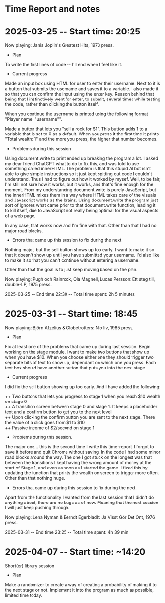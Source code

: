 # Time Report and notes

# 2025-03-25 -- Start time: 20:25
Now playing: Janis Joplin's Greatest Hits, 1973 press.

- Plan 
 
To write the first lines of code -- I'll end when I feel like it.

- Current progress

Made an input box using HTML for user to enter their username. Next to it is a button that submits the username and saves it to a variable. I also made it so that you can confirm the input using the enter key. Reason behind that being that I instinctively went for enter, to submit, several times while testing the code, rather than clicking the button itself.

When you continue the username is printed using the following format "Player name: "username"".

Made a button that lets you "sell a rock for $1". This button adds 1 to a variable that is set to 0 as a default. When you press it the first time it prints "Total wealth: 1" and the more you press, the higher that number becomes.

- Problems during this session

Using document.write to print ended up breaking the program a lot. I asked my dear friend ChatGPT what to do to fix this, and was told to use something called innerHTML. The problem is that this stupid AI bot isn't able to give simple instructions so it just kept spitting out code I couldn't understand. Thus I had to figure out how it worked by mysef. Well, to be fair, I'm still not sure how it works, but it works, and that's fine enough for the moment. From my understanding document.write is purely JavaScript, but the innerHTML mixes them in a way where HTML takes care of the visuals and Javascript works as the brains. Using document.write the program just sort of ignores what came prior to that document.write function, leading it to kill itself, due to JavaScript not really being optimal for the visual aspects of a web page.

In any case, that works now and I'm fine with that. Other than that I had no major road blocks.


- Errors that came up this session to fix during the next

Nothing major, but the sell button shows up too early. I want to make it so that it doesn't show up until you have submitted your username. I'd also like to make it so that you can't continue without entering a username.

Other than that the goal is to just keep moving based on the plan.

Now playing: Pugh och Rainrock, Ola Magnell, Lucas Persson: Ett steg till, double-LP, 1975 press.</br>

2025-03-25 -- End time 22:30 -- Total time spent: 2h 5 minutes

# 2025-03-31 -- Start time: 18:45

Now playing: Björn Afzélius & Globetrotters: Nio liv, 1985 press. </br>

- Plan

Fix at least one of the problems that came up during last session. Begin working on the stage module. I want to make two buttons that show up when you have $10. When you choose either one they should trigger two separate bits of text to show up, dependant on which one you press. Each text box should have another button that puts you into the next stage.

- Current progress

I did fix the sell button showing up too early. And I have added the following:

++ Two buttons that lets you progress to stage 1 when you reach $10 wealth on stage 0 </br>
++ A transition screen between stage 0 and stage 1. It keeps a placeholder text and a confirm button to get you to the next level </br>
++ Upon clicking the confirm button you are sent to the next stage. There the value of a click goes from $1 to $10 </br>
++ Passive income of $2/second on stage 1 </br>

- Problems during this session.

The major one... this is the second time I write this time-report. I forgot to save it before and quit Chrome without saving. In the code I had some minor road blocks around the way. The one I got stuck on the longest was that between the transitions I kept having the wrong amount of money at the start of Stage 1, and even as soon as I started the game. I fixed this by updating the function that prints the wealth on screen to trigger more often. Other than that nothing huge.

- Errors that came up during this session to fix during the next.

Apart from the functionality I wanted from the last session that I didn't do anything about, there are no bugs as of now. Meaning that the next session I will just keep pushing through.

Now playing: Lena Nyman & Berndt Egerbladh: Ja Visst Gör Det Ont, 1976 press. </br>

2025-03-31 -- End time 23:25 -- Total time spent: 4h 39 min

# 2025-04-07 -- Start time: ~14:20

Short(er) library session

- Plan

Make a randomizer to create a way of creating a probability of making it to the next stage or not. Implement it into the program as much as possible, limited time today.





